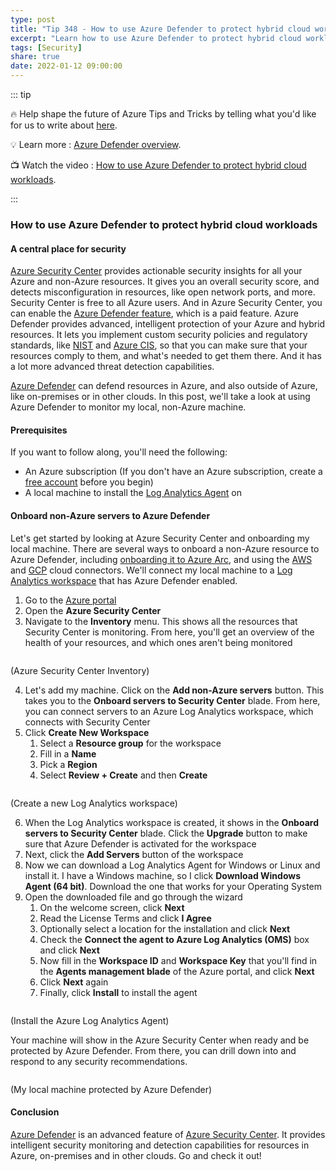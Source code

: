 ```yaml
---
type: post
title: "Tip 348 - How to use Azure Defender to protect hybrid cloud workloads"
excerpt: "Learn how to use Azure Defender to protect hybrid cloud workloads"
tags: [Security]
share: true
date: 2022-01-12 09:00:00
---
```


::: tip 

:fire:  Help shape the future of Azure Tips and Tricks by telling what you'd like for us to write about [here](https://github.com/microsoft/AzureTipsAndTricks/issues/new?assignees=&labels=&template=survey.md&title=).

:bulb: Learn more : [Azure Defender overview](https://docs.microsoft.com/azure/security-center/azure-defender?WT.mc_id=docs-azuredevtips-azureappsdev). 

:tv: Watch the video : [How to use Azure Defender to protect hybrid cloud workloads](https://youtu.be/wUtS8UUOyW0?WT.mc_id=youtube-azuredevtips-azureappsdev).

:::

### How to use Azure Defender to protect hybrid cloud workloads

#### A central place for security
[Azure Security Center](https://docs.microsoft.com/azure/security-center/security-center-introduction?WT.mc_id=docs-azuredevtips-azureappsdev) provides actionable security insights for all your Azure and non-Azure resources. It gives you an overall security score, and detects misconfiguration in resources, like open network ports, and more. Security Center is free to all Azure users. 
And in Azure Security Center, you can enable the [Azure Defender feature](https://docs.microsoft.com/azure/security-center/azure-defender?WT.mc_id=docs-azuredevtips-azureappsdev), which is a paid feature. Azure Defender provides advanced, intelligent protection of your Azure and hybrid resources. It lets you implement custom security policies and regulatory standards, like [NIST](https://www.nist.gov/cyberframework?WT.mc_id=other-azuredevtips-azureappsdev) and [Azure CIS](https://www.cisecurity.org/blog/cis-microsoft-azure-foundations-benchmark-v1-0-0-now-available/?WT.mc_id=other-azuredevtips-azureappsdev), so that you can make sure that your resources comply to them, and what's needed to get them there. And it has a lot more advanced threat detection capabilities.

[Azure Defender](https://docs.microsoft.com/azure/security-center/azure-defender?WT.mc_id=docs-azuredevtips-azureappsdev) can defend resources in Azure, and also outside of Azure, like on-premises or in other clouds. In this post, we'll take a look at using Azure Defender to monitor my local, non-Azure machine.

#### Prerequisites
If you want to follow along, you'll need the following:
* An Azure subscription (If you don't have an Azure subscription, create a [free account](https://azure.microsoft.com/free/?WT.mc_id=azure-azuredevtips-azureappsdev) before you begin)
* A local machine to install the [Log Analytics Agent](https://docs.microsoft.com/azure/azure-monitor/agents/log-analytics-agent?WT.mc_id=docs-azuredevtips-azureappsdev) on

#### Onboard non-Azure servers to Azure Defender
Let's get started by looking at Azure Security Center and onboarding my local machine. There are several ways to onboard a non-Azure resource to Azure Defender, including [onboarding it to Azure Arc](https://docs.microsoft.com/azure/security-center/quickstart-onboard-machines?pivots=azure-arc&WT.mc_id=docs-azuredevtips-azureappsdev#add-non-azure-machines-with-azure-arc), and using the [AWS](https://docs.microsoft.com/azure/security-center/quickstart-onboard-aws?WT.mc_id=docs-azuredevtips-azureappsdev) and [GCP](https://docs.microsoft.com/azure/security-center/quickstart-onboard-gcp?WT.mc_id=docs-azuredevtips-azureappsdev) cloud connectors. We'll connect my local machine to a [Log Analytics workspace](https://docs.microsoft.com/azure/azure-monitor/logs/log-analytics-overview?WT.mc_id=docs-azuredevtips-azureappsdev) that has Azure Defender enabled. 

1. Go to the [Azure portal](https://portal.azure.com/?WT.mc_id=azure-azuredevtips-azureappsdev)
2. Open the **Azure Security Center**
3. Navigate to the **Inventory** menu. This shows all the resources that Security Center is monitoring. From here, you'll get an overview of the health of your resources, and which ones aren't being monitored

<img :src="$withBase('/files/132inventory.png')">

(Azure Security Center Inventory)

4. Let's add my machine. Click on the **Add non-Azure servers** button. This takes you to the **Onboard servers to Security Center** blade. From here, you can connect servers to an Azure Log Analytics workspace, which connects with Security Center
5. Click **Create New Workspace**
   1. Select a **Resource group** for the workspace
   2. Fill in a **Name**
   3. Pick a **Region**
   4. Select **Review + Create** and then **Create** 

<img :src="$withBase('/files/132createworkspace.png')">

(Create a new Log Analytics workspace)

6. When the Log Analytics workspace is created, it shows in the **Onboard servers to Security Center** blade. Click the **Upgrade** button to make sure that Azure Defender is activated for the workspace
7. Next, click the **Add Servers** button of the workspace
8. Now we can download a Log Analytics Agent for Windows or Linux and install it. I have a Windows machine, so I click **Download Windows Agent (64 bit)**. Download the one that works for your Operating System
9. Open the downloaded file and go through the wizard
   1.  On the welcome screen, click **Next**
   2.  Read the License Terms and click **I Agree**
   3.  Optionally select a location for the installation and click **Next**
   4.  Check the **Connect the agent to Azure Log Analytics (OMS)** box and click **Next**
   5.  Now fill in the **Workspace ID** and **Workspace Key** that you'll find in the **Agents management blade** of the Azure portal, and click **Next**
   6.  Click **Next** again
   7.  Finally, click **Install** to install the agent

<img :src="$withBase('/files/132monitorsetup.png')" width="75%">

(Install the Azure Log Analytics Agent)

Your machine will show in the Azure Security Center when ready and be protected by Azure Defender. From there, you can drill down into and respond to any security recommendations. 

<img :src="$withBase('/files/132results.png')">

(My local machine protected by Azure Defender)

#### Conclusion
[Azure Defender](https://docs.microsoft.com/azure/security-center/azure-defender?WT.mc_id=docs-azuredevtips-azureappsdev) is an advanced feature of [Azure Security Center](https://docs.microsoft.com/azure/security-center/security-center-introduction?WT.mc_id=docs-azuredevtips-azureappsdev). It provides intelligent security monitoring and detection capabilities for resources in Azure, on-premises and in other clouds. Go and check it out!